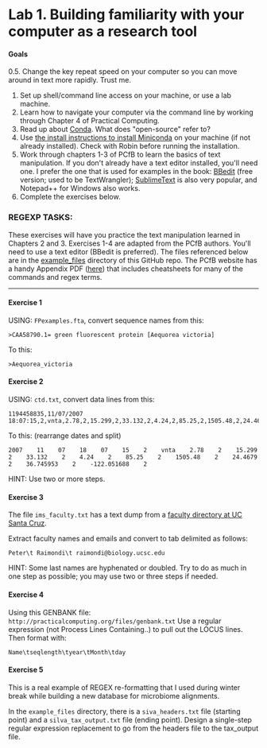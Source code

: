 # Lab 1. Building familiarity with your computer as a research tool

#### Goals
0.5. Change the key repeat speed on your computer so you can move around in text more rapidly. Trust me.
1. Set up shell/command line access on your machine, or use a lab machine.
2. Learn how to navigate your computer via the command line by working through Chapter 4 of Practical Computing.
3. Read up about [Conda](https://docs.conda.io/en/latest/). What does "open-source" refer to?
4. Use [the install instructions to install Miniconda](https://docs.conda.io/projects/conda/en/latest/user-guide/install/macos.html) on your machine (if not already installed). Check with Robin before running the installation.
5. Work through chapters 1-3 of PCfB to learn the basics of text manipulation. If you don't already have a text editor installed, you'll need one. I prefer the one that is used for examples in the book: [BBedit](https://www.barebones.com/products/bbedit/) (free version; used to be TextWrangler); [SublimeText](https://www.sublimetext.com/) is also very popular, and Notepad++ for Windows also works.
6. Complete the exercises below.


### REGEXP TASKS:
These exercises will have you practice the text manipulation learned in Chapters 2 and 3. Exercises 1-4 are adapted from the PCfB authors.
You'll need to use a text editor (BBedit is preferred). The files referenced below are in the [example_files](../example_files/) directory of this GitHub repo.
The PCfB website has a handy Appendix PDF ([here](http://practicalcomputing.org/files/PCfB_Appendices.pdf)) that includes cheatsheets for many of the commands and regex terms.

----
#### Exercise 1
USING: `FPexamples.fta`, convert sequence names from this:
```
>CAA58790.1= green fluorescent protein [Aequorea victoria]
```
To this:
```
>Aequorea_victoria
```

#### Exercise 2
USING: `ctd.txt`, convert data lines from this: 
```
1194458835,11/07/2007 18:07:15,2,vnta,2.78,2,15.299,2,33.132,2,4.24,2,85.25,2,1505.48,2,24.4679,2,36.745953,2,-122.051688,2
```

To this: (rearrange dates and split)
```
2007    11    07    18    07    15    2    vnta    2.78    2    15.299    2    33.132    2    4.24    2    85.25    2    1505.48    2    24.4679    2    36.745953    2    -122.051688    2
```
HINT: Use two or more steps.

#### Exercise 3

The file `ims_faculty.txt` has a text dump from a [faculty directory at UC Santa Cruz](https://ims.ucsc.edu/people/institute-of-marine-sciences-all-people.php).

Extract faculty names and emails and convert to tab delimited as follows:
```
Peter\t Raimondi\t raimondi@biology.ucsc.edu
```
HINT: Some last names are hyphenated or doubled. Try to do as much in one step as possible; you may use two or three steps if needed.

#### Exercise 4

Using this GENBANK file:
`http://practicalcomputing.org/files/genbank.txt`
Use a regular expression (not Process Lines Containing..) to pull out the LOCUS lines. Then format with:
```
Name\tseqlength\tyear\tMonth\tday
```


#### Exercise 5

This is a real example of REGEX re-formatting that I used during winter break while building a new database for microbiome alignments.

In the `example_files` directory, there is a `siva_headers.txt` file (starting point) and a `silva_tax_output.txt` file (ending point). Design a single-step regular expression replacement to go from the headers file to the tax_output file.

